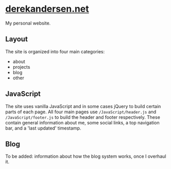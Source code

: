 # [derekandersen.net](https://derekandersen.net)
 My personal website.

## Layout
The site is organized into four main categories:
- about
- projects
- blog
- other

## JavaScript
The site uses vanilla JavaScript and in some cases jQuery to build certain
parts of each page. All four main pages use `/JavaScript/header.js` and
`/JavaScript/footer.js` to build the header and footer respectively. These
contain general information about me, some social links, a top navigation bar,
and a 'last updated' timestamp.

## Blog
To be added: information about how the blog system works, once I overhaul it.
